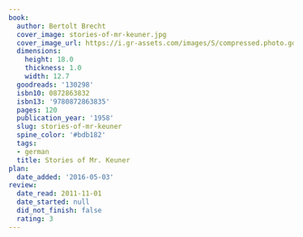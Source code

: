 ```yaml
---
book:
  author: Bertolt Brecht
  cover_image: stories-of-mr-keuner.jpg
  cover_image_url: https://i.gr-assets.com/images/S/compressed.photo.goodreads.com/books/1328774867l/130298._SX98_.jpg
  dimensions:
    height: 18.0
    thickness: 1.0
    width: 12.7
  goodreads: '130298'
  isbn10: 0872863832
  isbn13: '9780872863835'
  pages: 120
  publication_year: '1958'
  slug: stories-of-mr-keuner
  spine_color: '#bdb182'
  tags:
  - german
  title: Stories of Mr. Keuner
plan:
  date_added: '2016-05-03'
review:
  date_read: 2011-11-01
  date_started: null
  did_not_finish: false
  rating: 3
---
```

